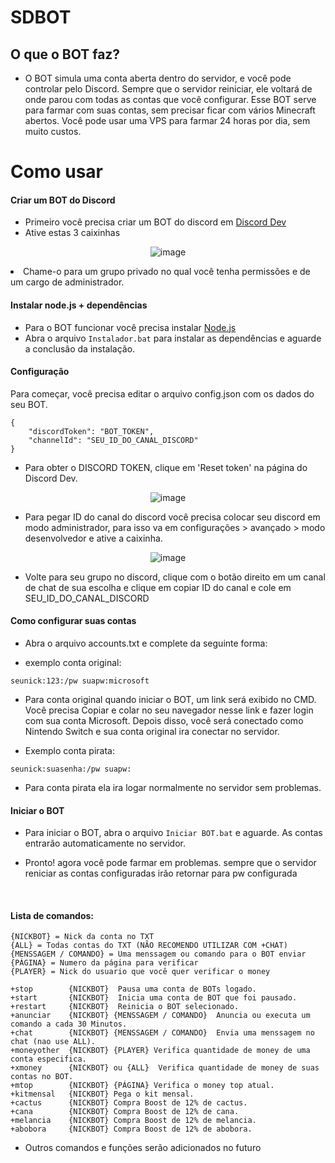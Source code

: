 # SDBOT

<h2> O que o BOT faz? </h2>

- O BOT simula uma conta aberta dentro do servidor, e você pode controlar pelo Discord. Sempre que o servidor reiniciar, ele voltará de onde parou com todas as contas que você configurar. Esse BOT serve para farmar com suas contas, sem precisar ficar com vários Minecraft abertos. Você pode usar uma VPS para farmar 24 horas por dia, sem muito custos.

 # Como usar
<h4>Criar um BOT do Discord</h4>

- Primeiro você precisa criar um BOT do discord em <a href="https://discord.com/developers/applications">Discord Dev</a>
- Ative estas 3 caixinhas 

<div align="center" dir="auto">

![image](https://github.com/LKzinxyz/SDBOT/assets/122848089/30cab846-fbca-465f-a3e9-20e75d50eae9)

</div
 
- Chame-o para um grupo privado no qual você tenha permissões e de um cargo de administrador.

<h4>Instalar node.js + dependências</h4>

- Para o BOT funcionar você precisa instalar <a href="https://nodejs.org/en">Node.js</a>
- Abra o arquivo `Instalador.bat` para instalar as dependências e aguarde a conclusão da instalação.

<h4>Configuração</h4>
Para começar, você precisa editar o arquivo config.json com os dados do seu BOT.
<p>

```
{
    "discordToken": "BOT_TOKEN",
    "channelId": "SEU_ID_DO_CANAL_DISCORD"
}
```
- Para obter o DISCORD TOKEN, clique em 'Reset token' na página do Discord Dev.

<div align="center" dir="auto">

![image](https://github.com/LKzinxyz/SDBOT/assets/122848089/ddef8818-7130-4b2f-ae0e-0f3b03db99de)

</div>

- Para pegar ID do canal do discord você precisa colocar seu discord em modo administrador, para isso va em configurações > avançado > modo desenvolvedor e ative a caixinha.

<div align="center" dir="auto">

 ![image](https://github.com/LKzinxyz/SDBOT/assets/122848089/baade82d-bb91-445b-899c-7cec87a429e6)

</div>

- Volte para seu grupo no discord, clique com o botão direito em um canal de chat de sua escolha e clique em copiar ID do canal e cole em SEU_ID_DO_CANAL_DISCORD


<h4>Como configurar suas contas</h4>

- Abra o arquivo accounts.txt e complete da seguinte forma:

- exemplo conta original: 

```
seunick:123:/pw suapw:microsoft
```

- Para conta original quando iniciar o BOT, um link será exibido no CMD. Você precisa Copiar e colar no seu navegador nesse link e fazer login com sua conta Microsoft. Depois disso, você será conectado como Nintendo Switch e sua conta original ira conectar no servidor.

- Exemplo conta pirata:

```
seunick:suasenha:/pw suapw:
```

- Para conta pirata ela ira logar normalmente no servidor sem problemas.

<h4>Iniciar o BOT</h4>

- Para iniciar o BOT, abra o arquivo ```Iniciar BOT.bat``` e aguarde. As contas entrarão automaticamente no servidor.

- Pronto! agora você pode farmar em problemas. sempre que o servidor reniciar as contas configuradas irão retornar para pw configurada

</br>

<h4>Lista de comandos:</h4>

```
{NICKBOT} = Nick da conta no TXT
{ALL} = Todas contas do TXT (NÃO RECOMENDO UTILIZAR COM +CHAT)
{MENSSAGEM / COMANDO} = Uma menssagem ou comando para o BOT enviar
{PÁGINA} = Numero da página para verificar
{PLAYER} = Nick do usuario que você quer verificar o money

+stop        {NICKBOT}  Pausa uma conta de BOTs logado.
+start       {NICKBOT}  Inicia uma conta de BOT que foi pausado.
+restart     {NICKBOT}  Reinicia o BOT selecionado.
+anunciar    {NICKBOT} {MENSSAGEM / COMANDO}  Anuncia ou executa um comando a cada 30 Minutos.
+chat        {NICKBOT} {MENSSAGEM / COMANDO}  Envia uma menssagem no chat (nao use ALL).
+moneyother  {NICKBOT} {PLAYER} Verifica quantidade de money de uma conta especifica.
+xmoney      {NICKBOT} ou {ALL}  Verifica quantidade de money de suas contas no BOT.
+mtop        {NICKBOT} {PÁGINA} Verifica o money top atual.
+kitmensal   {NICKBOT} Pega o kit mensal.
+cactus      {NICKBOT} Compra Boost de 12% de cactus.
+cana        {NICKBOT} Compra Boost de 12% de cana.
+melancia    {NICKBOT} Compra Boost de 12% de melancia.
+abobora     {NICKBOT} Compra Boost de 12% de abobora.
```

- Outros comandos e funções serão adicionados no futuro

